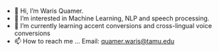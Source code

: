 - 👋 Hi, I’m Waris Quamer.
- 👀 I’m interested in Machine Learning, NLP and speech processing.
- 🌱 I’m currently learning accent conversions and cross-lingual voice conversions
- 📫 How to reach me ... Email: quamer.waris@tamu.edu

<!---
warisqr007/warisqr007 is a ✨ special ✨ repository because its `README.md` (this file) appears on your GitHub profile.
You can click the Preview link to take a look at your changes.
--->
